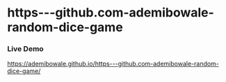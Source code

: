 # https---github.com-ademibowale-random-dice-game



### Live Demo
https://ademibowale.github.io/https---github.com-ademibowale-random-dice-game/
